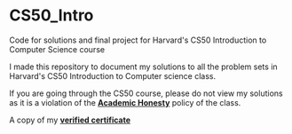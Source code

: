 # CS50_Intro
Code for solutions and final project for Harvard's CS50 Introduction to Computer Science course

I made this repository to document my solutions to all the problem sets in Harvard's CS50 Introduction to Computer science class.

If you are going through the CS50 course, please do not view my solutions as it is a violation of the [**Academic Honesty**](https://cs50.harvard.edu/x/2020/syllabus/) policy of the class.

A copy of my [**verified certificate**](https://courses.edx.org/certificates/e8e2e2c218a94e4fb5df49dbf7da96f9)

